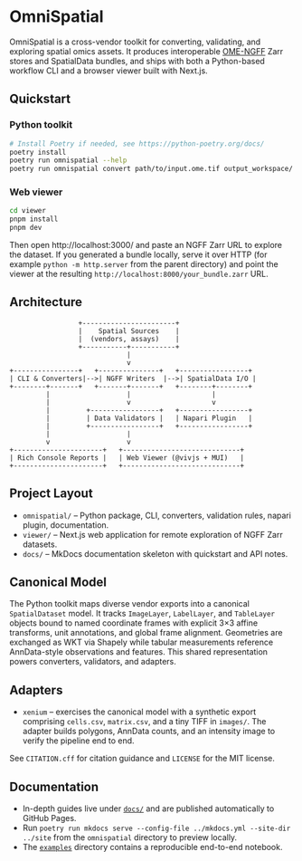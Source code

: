 # OmniSpatial

OmniSpatial is a cross-vendor toolkit for converting, validating, and exploring spatial omics assets. It produces interoperable [OME-NGFF](https://ngff.openmicroscopy.org/latest/) Zarr stores and SpatialData bundles, and ships with both a Python-based workflow CLI and a browser viewer built with Next.js.

## Quickstart

### Python toolkit

```bash
# Install Poetry if needed, see https://python-poetry.org/docs/
poetry install
poetry run omnispatial --help
poetry run omnispatial convert path/to/input.ome.tif output_workspace/
```

### Web viewer

```bash
cd viewer
pnpm install
pnpm dev
```

Then open http://localhost:3000/ and paste an NGFF Zarr URL to explore the dataset.
If you generated a bundle locally, serve it over HTTP (for example `python -m http.server` from the parent directory) and point the viewer at the resulting `http://localhost:8000/your_bundle.zarr` URL.

## Architecture

```
                 +-----------------------+
                 |    Spatial Sources    |
                 |  (vendors, assays)    |
                 +-----------+-----------+
                             |
                             v
+----------------+   +---------------+   +-----------------+
| CLI & Converters|-->| NGFF Writers  |-->| SpatialData I/O |
+--------+-------+   +-------+-------+   +--------+--------+
         |                   |                    |
         |                   v                    v
         |         +-----------------+   +-----------------+
         |         | Data Validators |   | Napari Plugin   |
         |         +-----------------+   +-----------------+
         |                   |
         v                   v
+----------------------+   +-----------------------------+
| Rich Console Reports |   | Web Viewer (@vivjs + MUI)   |
+----------------------+   +-----------------------------+
```

## Project Layout

- `omnispatial/` – Python package, CLI, converters, validation rules, napari plugin, documentation.
- `viewer/` – Next.js web application for remote exploration of NGFF Zarr datasets.
- `docs/` – MkDocs documentation skeleton with quickstart and API notes.

## Canonical Model

The Python toolkit maps diverse vendor exports into a canonical `SpatialDataset` model. It tracks `ImageLayer`, `LabelLayer`, and `TableLayer` objects bound to named coordinate frames with explicit 3×3 affine transforms, unit annotations, and global frame alignment. Geometries are exchanged as WKT via Shapely while tabular measurements reference AnnData-style observations and features. This shared representation powers converters, validators, and adapters.

## Adapters

- `xenium` – exercises the canonical model with a synthetic export comprising `cells.csv`, `matrix.csv`, and a tiny TIFF in `images/`. The adapter builds polygons, AnnData counts, and an intensity image to verify the pipeline end to end.

See `CITATION.cff` for citation guidance and `LICENSE` for the MIT license.

## Documentation

- In-depth guides live under [`docs/`](docs/) and are published automatically to GitHub Pages.
- Run `poetry run mkdocs serve --config-file ../mkdocs.yml --site-dir ../site` from the `omnispatial` directory to preview locally.
- The [`examples`](examples/) directory contains a reproducible end-to-end notebook.
